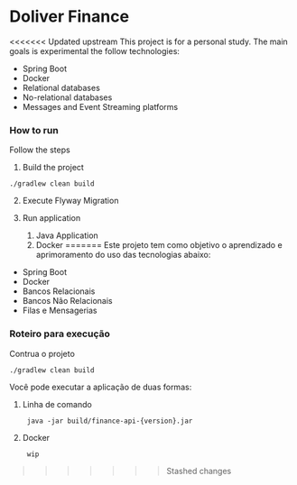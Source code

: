 # Doliver Finance
<<<<<<< Updated upstream
This project is for a personal study. The main goals is experimental the follow technologies:

- Spring Boot
- Docker
- Relational databases
- No-relational databases
- Messages and Event Streaming platforms

### How to run
Follow the steps

1. Build the project
```
./gradlew clean build
```
2. Execute Flyway Migration

3. Run application
   1. Java Application
   2. Docker
=======
Este projeto tem como objetivo o aprendizado e aprimoramento do uso das tecnologias abaixo:
* Spring Boot
* Docker
* Bancos Relacionais
* Bancos Não Relacionais
* Filas e Mensagerias

### Roteiro para execução

Contrua o projeto
```
./gradlew clean build
```

Você pode executar a aplicação de duas formas:

1. Linha de comando

        java -jar build/finance-api-{version}.jar
    
2. Docker

        wip
>>>>>>> Stashed changes
